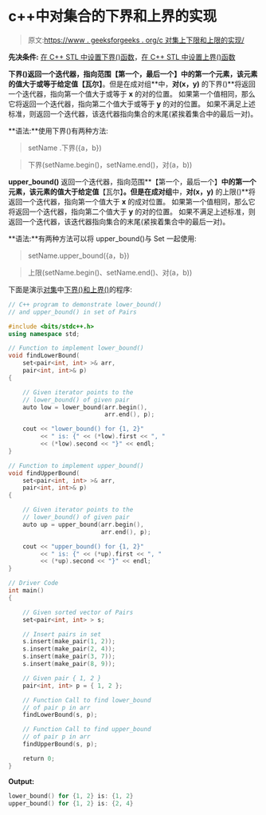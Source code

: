 # c++中对集合的下界和上界的实现

> 原文:[https://www . geeksforgeeks . org/c 对集上下限和上限的实现/](https://www.geeksforgeeks.org/implementation-of-lower_bound-and-upper_bound-on-set-of-pairs-in-c/)

**先决条件:** [在 C++ STL 中设置下界()函数](https://www.geeksforgeeks.org/set-lower_bound-function-in-c-stl/)，[在 C++ STL 中设置上界()函数](https://www.geeksforgeeks.org/set-upper_bound-function-in-c-stl/)

**下界()**返回一个迭代器，指向范围**【第一个，最后一个】**中的第一个元素，该元素的值大于或等于给定值**【瓦尔】**。但是在成对组**中，**对(x，y)** 的下界()**将返回一个迭代器，指向第一个值大于或等于 **x** 的对的位置。
如果第一个值相同，那么它将返回一个迭代器，指向第二个值大于或等于 **y** 的对的位置。
如果不满足上述标准，则返回一个迭代器，该迭代器指向集合的末尾(紧挨着集合中的最后一对)。

**语法:**使用下界()有两种方法:

> setName .下界({a，b})

> 下界(setName.begin()，setName.end()，对(a，b))

**upper_bound()** 返回一个迭代器，指向范围**【第一个，最后一个】**中的第一个元素，该元素的值大于给定值**【瓦尔】**。但是在成对组**中，**对(x，y)** 的上限()**将返回一个迭代器，指向第一个值大于 **x** 的成对位置。
如果第一个值相同，那么它将返回一个迭代器，指向第二个值大于 **y** 的对的位置。
如果不满足上述标准，则返回一个迭代器，该迭代器指向集合的末尾(紧挨着集合中的最后一对)。

**语法:**有两种方法可以将 upper_bound()与 Set 一起使用:

> setName.upper_bound({a，b})

> 上限(setName.begin()、setName.end()、对(a，b))

下面是演示[对集](https://www.geeksforgeeks.org/sets-of-pairs-in-c/)中[下界()和上界()](https://www.geeksforgeeks.org/upper_bound-and-lower_bound-for-vector-in-cpp-stl/)的程序:

```cpp
// C++ program to demonstrate lower_bound()
// and upper_bound() in set of Pairs

#include <bits/stdc++.h>
using namespace std;

// Function to implement lower_bound()
void findLowerBound(
    set<pair<int, int> >& arr,
    pair<int, int>& p)
{

    // Given iterator points to the
    // lower_bound() of given pair
    auto low = lower_bound(arr.begin(),
                           arr.end(), p);

    cout << "lower_bound() for {1, 2}"
         << " is: {" << (*low).first << ", "
         << (*low).second << "}" << endl;
}

// Function to implement upper_bound()
void findUpperBound(
    set<pair<int, int> >& arr,
    pair<int, int>& p)
{

    // Given iterator points to the
    // lower_bound() of given pair
    auto up = upper_bound(arr.begin(),
                          arr.end(), p);

    cout << "upper_bound() for {1, 2}"
         << " is: {" << (*up).first << ", "
         << (*up).second << "}" << endl;
}

// Driver Code
int main()
{

    // Given sorted vector of Pairs
    set<pair<int, int> > s;

    // Insert pairs in set
    s.insert(make_pair(1, 2));
    s.insert(make_pair(2, 4));
    s.insert(make_pair(3, 7));
    s.insert(make_pair(8, 9));

    // Given pair { 1, 2 }
    pair<int, int> p = { 1, 2 };

    // Function Call to find lower_bound
    // of pair p in arr
    findLowerBound(s, p);

    // Function Call to find upper_bound
    // of pair p in arr
    findUpperBound(s, p);

    return 0;
}
```

**Output:**

```cpp
lower_bound() for {1, 2} is: {1, 2}
upper_bound() for {1, 2} is: {2, 4}

```
